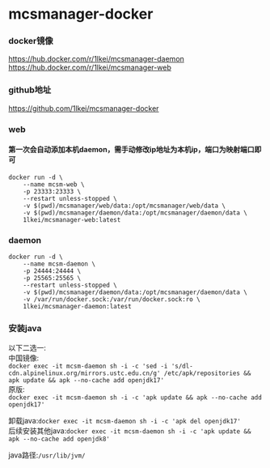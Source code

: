 # mcsmanager-docker

### docker镜像
https://hub.docker.com/r/1lkei/mcsmanager-daemon   
https://hub.docker.com/r/1lkei/mcsmanager-web
### github地址
https://github.com/1lkei/mcsmanager-docker


### web
#### 第一次会自动添加本机daemon，需手动修改ip地址为本机ip，端口为映射端口即可
```
docker run -d \
    --name mcsm-web \
    -p 23333:23333 \
    --restart unless-stopped \
    -v $(pwd)/mcsmanager/web/data:/opt/mcsmanager/web/data \
    -v $(pwd)/mcsmanager/daemon/data:/opt/mcsmanager/daemon/data \
    1lkei/mcsmanager-web:latest
```
### daemon

```
docker run -d \
    --name mcsm-daemon \
    -p 24444:24444 \
    -p 25565:25565 \
    --restart unless-stopped \
    -v $(pwd)/mcsmanager/daemon/data:/opt/mcsmanager/daemon/data \
    -v /var/run/docker.sock:/var/run/docker.sock:ro \
    1lkei/mcsmanager-daemon:latest
```


### 安装java 
以下二选一:   
中国镜像:   
```docker exec -it mcsm-daemon sh -i -c 'sed -i 's/dl-cdn.alpinelinux.org/mirrors.ustc.edu.cn/g' /etc/apk/repositories && apk update && apk --no-cache add openjdk17'```   
原版:   
```docker exec -it mcsm-daemon sh -i -c 'apk update && apk --no-cache add openjdk17'```   

卸载java:```docker exec -it mcsm-daemon sh -i -c 'apk del openjdk17'```   
后续安装其他java:```docker exec -it mcsm-daemon sh -i -c 'apk update && apk --no-cache add openjdk8'```   

java路径:```/usr/lib/jvm/```